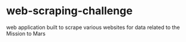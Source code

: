 # web-scraping-challenge
web application built to scrape various websites for data related to the Mission to Mars
